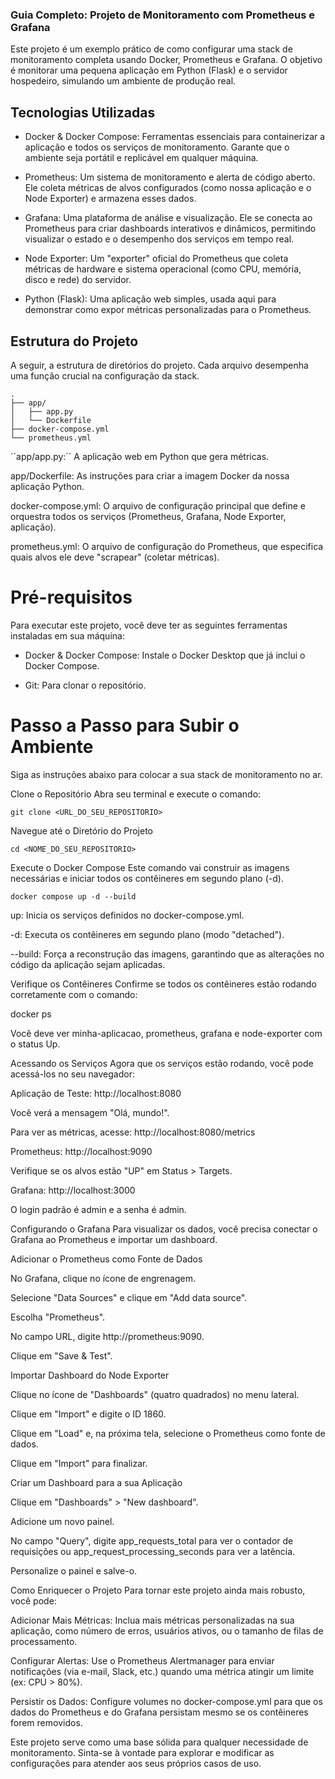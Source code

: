 ### Guia Completo: Projeto de Monitoramento com Prometheus e Grafana
Este projeto é um exemplo prático de como configurar uma stack de monitoramento completa usando Docker, Prometheus e Grafana. O objetivo é monitorar uma pequena aplicação em Python (Flask) e o servidor hospedeiro, simulando um ambiente de produção real.

## Tecnologias Utilizadas
- Docker & Docker Compose: Ferramentas essenciais para containerizar a aplicação e todos os serviços de monitoramento. Garante que o ambiente seja portátil e replicável em qualquer máquina.

- Prometheus: Um sistema de monitoramento e alerta de código aberto. Ele coleta métricas de alvos configurados (como nossa aplicação e o Node Exporter) e armazena esses dados.

- Grafana: Uma plataforma de análise e visualização. Ele se conecta ao Prometheus para criar dashboards interativos e dinâmicos, permitindo visualizar o estado e o desempenho dos serviços em tempo real.

- Node Exporter: Um "exporter" oficial do Prometheus que coleta métricas de hardware e sistema operacional (como CPU, memória, disco e rede) do servidor.

- Python (Flask): Uma aplicação web simples, usada aqui para demonstrar como expor métricas personalizadas para o Prometheus.

## Estrutura do Projeto
A seguir, a estrutura de diretórios do projeto. Cada arquivo desempenha uma função crucial na configuração da stack.

````
.
├── app/
│   ├── app.py
│   └── Dockerfile
├── docker-compose.yml
└── prometheus.yml
````
´´app/app.py:´´ A aplicação web em Python que gera métricas.

app/Dockerfile: As instruções para criar a imagem Docker da nossa aplicação Python.

docker-compose.yml: O arquivo de configuração principal que define e orquestra todos os serviços (Prometheus, Grafana, Node Exporter, aplicação).

prometheus.yml: O arquivo de configuração do Prometheus, que especifica quais alvos ele deve "scrapear" (coletar métricas).

# Pré-requisitos
Para executar este projeto, você deve ter as seguintes ferramentas instaladas em sua máquina:

- Docker & Docker Compose: Instale o Docker Desktop que já inclui o Docker Compose.

- Git: Para clonar o repositório.

# Passo a Passo para Subir o Ambiente
Siga as instruções abaixo para colocar a sua stack de monitoramento no ar.

Clone o Repositório
Abra seu terminal e execute o comando:
````
git clone <URL_DO_SEU_REPOSITORIO>
````
Navegue até o Diretório do Projeto
````
cd <NOME_DO_SEU_REPOSITORIO>
````
Execute o Docker Compose
Este comando vai construir as imagens necessárias e iniciar todos os contêineres em segundo plano (-d).
````
docker compose up -d --build
````
up: Inicia os serviços definidos no docker-compose.yml.

-d: Executa os contêineres em segundo plano (modo "detached").

--build: Força a reconstrução das imagens, garantindo que as alterações no código da aplicação sejam aplicadas.

Verifique os Contêineres
Confirme se todos os contêineres estão rodando corretamente com o comando:

docker ps

Você deve ver minha-aplicacao, prometheus, grafana e node-exporter com o status Up.

Acessando os Serviços
Agora que os serviços estão rodando, você pode acessá-los no seu navegador:

Aplicação de Teste: http://localhost:8080

Você verá a mensagem "Olá, mundo!".

Para ver as métricas, acesse: http://localhost:8080/metrics

Prometheus: http://localhost:9090

Verifique se os alvos estão "UP" em Status > Targets.

Grafana: http://localhost:3000

O login padrão é admin e a senha é admin.

Configurando o Grafana
Para visualizar os dados, você precisa conectar o Grafana ao Prometheus e importar um dashboard.

Adicionar o Prometheus como Fonte de Dados

No Grafana, clique no ícone de engrenagem.

Selecione "Data Sources" e clique em "Add data source".

Escolha "Prometheus".

No campo URL, digite http://prometheus:9090.

Clique em "Save & Test".

Importar Dashboard do Node Exporter

Clique no ícone de "Dashboards" (quatro quadrados) no menu lateral.

Clique em "Import" e digite o ID 1860.

Clique em "Load" e, na próxima tela, selecione o Prometheus como fonte de dados.

Clique em "Import" para finalizar.

Criar um Dashboard para a sua Aplicação

Clique em "Dashboards" > "New dashboard".

Adicione um novo painel.

No campo "Query", digite app_requests_total para ver o contador de requisições ou app_request_processing_seconds para ver a latência.

Personalize o painel e salve-o.

Como Enriquecer o Projeto
Para tornar este projeto ainda mais robusto, você pode:

Adicionar Mais Métricas: Inclua mais métricas personalizadas na sua aplicação, como número de erros, usuários ativos, ou o tamanho de filas de processamento.

Configurar Alertas: Use o Prometheus Alertmanager para enviar notificações (via e-mail, Slack, etc.) quando uma métrica atingir um limite (ex: CPU > 80%).

Persistir os Dados: Configure volumes no docker-compose.yml para que os dados do Prometheus e do Grafana persistam mesmo se os contêineres forem removidos.

Este projeto serve como uma base sólida para qualquer necessidade de monitoramento. Sinta-se à vontade para explorar e modificar as configurações para atender aos seus próprios casos de uso.
